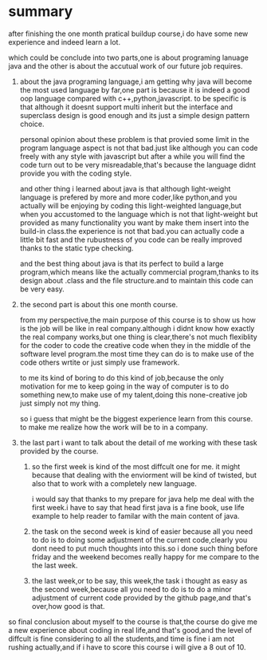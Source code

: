 # summary
after finishing the one month pratical buildup course,i do have some new experience and indeed learn a lot.

which could be conclude into two parts,one is about programing lanuage java and the other is about the accutual work of our future job requires.

1. about the java programing language,i am getting why java will become the most used language by far,one part is because it is indeed a good oop language compared with c++,python,javascript. to be specific is that although it doesnt support multi inherit but the interface and superclass design is good enough and its just a simple design pattern choice.

    personal opinion about these problem is that provied some limit in the program language aspect is not that bad.just like although you can code freely with any style with javascript but after a while you will find the code turn out to be very misreadable,that's because the language didnt provide you with the coding style.

    and other thing i learned about java is that although light-weight language is prefered by more and more coder,like python,and you actually will be enjoying by coding this light-weighted language,but when you accustomed to the language which is not that light-weight but provided as many functionality you want by make them insert into the build-in class.the experience is not that bad.you can actually code a little bit fast and the rubustness of you code can be really improved thanks to the static type checking.

    and the best thing about java is that its perfect to build a large program,which means like the actually commercial program,thanks to its design about .class and the file structure.and to maintain this code can be very easy.

2. the second part is about this one month course.

    from my perspective,the main purpose of this course is to show us how is the job will be like in real company.although i didnt know how exactly the real company works,but one thing is clear,there's not much flexiblity for the coder to code the creative code when they in the middle of the software level program.the most time they can do is to make use of the code others wrtite or just simply use framework.

    to me its kind of boring to do this kind of job,because the only motivation for me to keep going in the way of computer is to do something new,to make use of my talent,doing this none-creative job just simply not my thing.

    so i guess that might be the biggest experience learn from this course. to make me realize how the work will be to in a company.

3. the last part i want to talk about the detail of me working with these task provided by the course.
    1. so the first week is kind of the most diffcult one for me. it might because that dealing with the enviorment will be kind of twisted, but also that to work with a completely new language.

        i would say that thanks to my prepare for java help me deal with the first week.i have to say that head first java is a fine book, use life example to help reader to familar with the main content of java.
    2. the task on the second week is kind of easier because all you need to do is to doing some adjustment of the current code,clearly you dont need to put much thoughts into this.so i done such thing before friday and the weekend becomes really happy for me compare to the the last week.
    3. the last week,or to be say, this week,the task i thought as easy as the second week,because all you need to do is to do a minor adjustment of current code provided by the github page,and that's over,how good is that.

so final conclusion about myself to the course is that,the course do give me a new experience about coding in real life,and that's good,and the level of diffcult is fine considering to all the students,and time is fine i am not rushing actually,and if i have to score this course i will give a 8 out of 10. 
